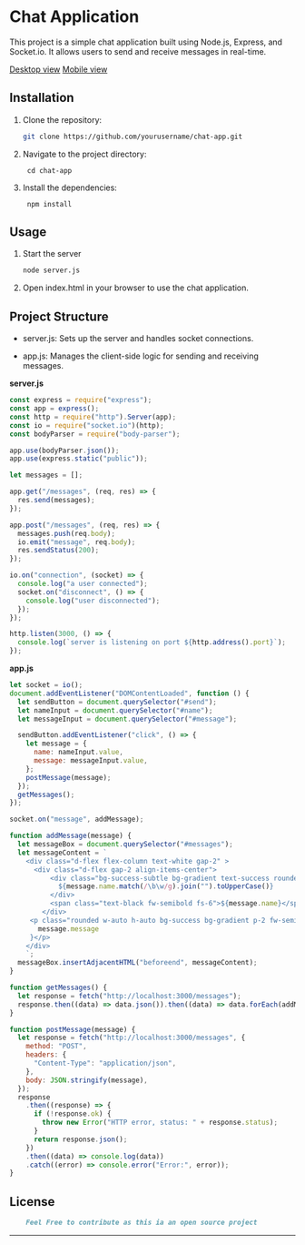 # Chat Application

This project is a simple chat application built using Node.js, Express, and Socket.io. It allows users to send and receive messages in real-time.

[Desktop view](./images/Desktop.PNG)
[Mobile view](./images/mobile.PNG)

## Installation

1. Clone the repository:
   ```bash
   git clone https://github.com/yourusername/chat-app.git
   ```
2. Navigate to the project directory:

   ```powershell-interactive
    cd chat-app
   ```

3. Install the dependencies:

   ```powershell-interactive
    npm install
   ```

## Usage

1. Start the server
   ```bash
   node server.js
   ```
2. Open index.html in your browser to use the chat application.

## Project Structure

- server.js: Sets up the server and handles socket connections.

- app.js: Manages the client-side logic for sending and receiving messages.

**server.js**

```javascript
const express = require("express");
const app = express();
const http = require("http").Server(app);
const io = require("socket.io")(http);
const bodyParser = require("body-parser");

app.use(bodyParser.json());
app.use(express.static("public"));

let messages = [];

app.get("/messages", (req, res) => {
  res.send(messages);
});

app.post("/messages", (req, res) => {
  messages.push(req.body);
  io.emit("message", req.body);
  res.sendStatus(200);
});

io.on("connection", (socket) => {
  console.log("a user connected");
  socket.on("disconnect", () => {
    console.log("user disconnected");
  });
});

http.listen(3000, () => {
  console.log(`server is listening on port ${http.address().port}`);
});
```

**app.js**

```javascript
let socket = io();
document.addEventListener("DOMContentLoaded", function () {
  let sendButton = document.querySelector("#send");
  let nameInput = document.querySelector("#name");
  let messageInput = document.querySelector("#message");

  sendButton.addEventListener("click", () => {
    let message = {
      name: nameInput.value,
      message: messageInput.value,
    };
    postMessage(message);
  });
  getMessages();
});

socket.on("message", addMessage);

function addMessage(message) {
  let messageBox = document.querySelector("#messages");
  let messageContent = `
    <div class="d-flex flex-column text-white gap-2" >
      <div class="d-flex gap-2 align-items-center">
          <div class="bg-success-subtle bg-gradient text-success rounded w-auto h-auto p-2 fw-semibold">
            ${message.name.match(/\b\w/g).join("").toUpperCase()}
          </div>
          <span class="text-black fw-semibold fs-6">${message.name}</span>
        </div>
     <p class="rounded w-auto h-auto bg-success bg-gradient p-2 fw-semibold align-self-start ms-4 fst-italic">${
       message.message
     }</p>
    </div>
    `;
  messageBox.insertAdjacentHTML("beforeend", messageContent);
}

function getMessages() {
  let response = fetch("http://localhost:3000/messages");
  response.then((data) => data.json()).then((data) => data.forEach(addMessage));
}

function postMessage(message) {
  let response = fetch("http://localhost:3000/messages", {
    method: "POST",
    headers: {
      "Content-Type": "application/json",
    },
    body: JSON.stringify(message),
  });
  response
    .then((response) => {
      if (!response.ok) {
        throw new Error("HTTP error, status: " + response.status);
      }
      return response.json();
    })
    .then((data) => console.log(data))
    .catch((error) => console.error("Error:", error));
}
```

## License

```md
    Feel Free to contribute as this ia an open source project
```

---
